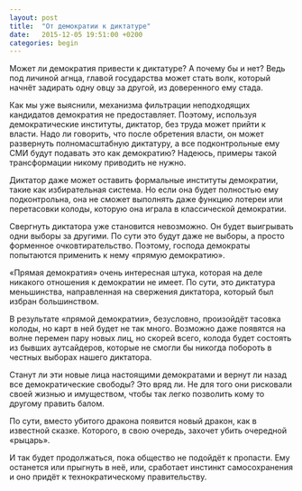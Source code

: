 ```yaml
---
layout: post
title:  "От демократии к диктатуре"
date:   2015-12-05 19:51:00 +0200
categories: begin
---
```

Может ли демократия привести к диктатуре? А почему бы и нет? Ведь под личиной агнца, главой государства может стать волк, который начнёт задирать одну овцу за другой, из доверенного ему стада.

Как мы уже выяснили, механизма фильтрации неподходящих кандидатов демократия не предоставляет. Поэтому, используя демократические институты, диктатор, без труда может прийти к власти. Надо ли говорить, что после обретения власти, он может развернуть полномасштабную диктатуру, а все подконтрольные ему СМИ будут подавать это как демократию? Надеюсь, примеры такой трансформации никому приводить не нужно.

Диктатор даже может оставить формальные институты демократии, такие как избирательная система. Но если она будет полностью ему подконтрольна, она не сможет выполнять даже функцию лотереи или перетасовки колоды, которую она играла в классической демократии.

Свергнуть диктатора уже становится невозможно. Он будет выигрывать одни выборы за другими. По сути это будут даже не выборы, а просто форменное очковтирательство. Поэтому, господа демократы попытаются применить к нему «прямую демократию».

«Прямая демократия» очень интересная штука, которая на деле никакого отношения к демократии не имеет. По сути, это диктатура меньшинства, направленная на свержения диктатора, который был избран большинством.

В результате «прямой демократии», безусловно, произойдёт тасовка колоды, но карт в ней будет не так много. Возможно даже появятся на волне перемен пару новых лиц, но скорей всего, колода будет состоять из бывших аутсайдеров, которые не смогли бы никогда побороть в честных выборах нашего диктатора.

Станут ли эти новые лица настоящими демократами и вернут ли назад все демократические свободы? Это вряд ли. Не для того они рисковали своей жизнью и имуществом, чтобы так легко позволить кому то другому править балом.

По сути, вместо убитого дракона появится новый дракон, как в известной сказке. Которого, в свою очередь, захочет убить очередной «рыцарь».

И так будет продолжаться, пока общество не подойдёт к пропасти. Ему останется или прыгнуть в неё, или, сработает инстинкт самосохранения и оно придёт к технократическому правительству.
